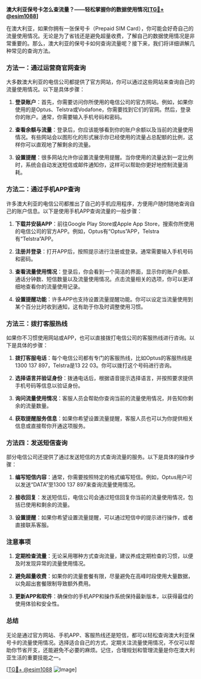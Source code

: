 **澳大利亚保号卡怎么查流量？——轻松掌握你的数据使用情况[[TG💪+ @esim1088](https://t.me/s/esim1088)]**

在澳大利亚，如果你拥有一张保号卡（Prepaid SIM Card），你可能会好奇自己的流量使用情况。无论是为了省钱还是避免超量收费，了解自己的数据使用情况是非常重要的。那么，澳大利亚的保号卡如何查询流量呢？接下来，我们将详细讲解几种常见的查询方法。

### 方法一：通过运营商官网查询

大多数澳大利亚的电信公司都提供了官方网站，你可以通过这些网站来查询自己的流量使用情况。以下是具体步骤：

1. **登录账户**：首先，你需要访问你所使用的电信公司的官方网站。例如，如果你使用的是Optus、Telstra或Vodafone，你需要找到它们的官网。然后，登录你的账户。通常，你需要输入手机号码和密码。

2. **查看余额与流量**：登录后，你应该能够看到你的账户余额以及当前的流量使用情况。有些网站会以图形化的形式展示你已经使用的流量占总配额的比例，这样你可以直观地了解剩余的流量。

3. **设置提醒**：很多网站允许你设置流量使用提醒。当你使用的流量达到一定比例时，系统会自动发送短信或邮件通知你，这样可以帮助你更好地控制流量消耗。

### 方法二：通过手机APP查询

许多澳大利亚的电信公司都推出了自己的手机应用程序，方便用户随时随地查询自己的账户信息。以下是使用手机APP查询流量的一般步骤：

1. **下载并安装APP**：前往Google Play Store或Apple App Store，搜索你所使用的电信公司的官方APP。例如，Optus有“Optus”APP，Telstra有“Telstra”APP。

2. **注册并登录**：打开APP后，按照提示进行注册或登录。通常需要输入手机号码和密码。

3. **查看流量使用情况**：登录后，你会看到一个简洁的界面，显示你的账户余额、通话分钟数、短信数量以及流量使用情况。点击流量相关的选项，你可以更详细地查看你的流量使用记录。

4. **设置提醒功能**：许多APP也支持设置流量提醒功能。你可以设定当流量使用到某个百分比时收到通知，这有助于你及时调整使用习惯。

### 方法三：拨打客服热线

如果你不习惯使用网站或APP，也可以直接拨打电信公司的客服热线进行咨询。以下是具体的步骤：

1. **拨打客服电话**：每个电信公司都有专门的客服热线，比如Optus的客服热线是1300 137 897，Telstra是13 22 03。你可以拨打这个号码进行咨询。

2. **选择语言并验证身份**：拨通电话后，根据语音提示选择语言，并按照要求提供手机号码等信息以验证身份。

3. **询问流量使用情况**：客服人员会帮助你查询当前的流量使用情况，并告知你剩余的流量数量。

4. **获取提醒服务信息**：如果你希望设置流量提醒，客服人员也可以为你提供相关信息或直接帮你开通这项服务。

### 方法四：发送短信查询

部分电信公司还提供了通过发送短信的方式查询流量的服务。以下是具体的操作步骤：

1. **编写短信内容**：通常，你需要按照特定的格式编写短信。例如，Optus用户可以发送“DATA”至1300 137 897来查询流量使用情况。

2. **接收回复**：发送短信后，电信公司会通过短信回复你当前的流量使用情况，包括已使用和剩余的流量。

3. **设置提醒**：如果你希望设置流量提醒，可以通过短信中的提示进行操作，或者直接联系客服。

### 注意事项

1. **定期检查流量**：无论采用哪种方式查询流量，建议养成定期检查的习惯，以便及时发现异常的流量使用情况。

2. **避免超量收费**：如果你的流量套餐有限，尽量避免在高峰时段使用大量数据，以免超出套餐限制导致额外费用。

3. **更新APP和软件**：确保你的手机APP和操作系统保持最新版本，以获得最佳的使用体验和安全性。

### 总结

无论是通过官方网站、手机APP、客服热线还是短信，都可以轻松查询澳大利亚保号卡的流量使用情况。选择适合自己的方式，定期关注流量使用情况，不仅可以帮助你节省开支，还能避免不必要的麻烦。记住，合理规划和管理流量是你在澳大利亚生活的重要技能之一。

[[TG💪+ @esim1088](https://t.me/s/esim1088) ![Image](https://i.postimg.cc/4NQfJmqS/Snipaste-2025-05-13-00-14-12.png)]